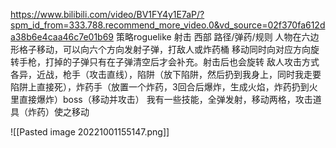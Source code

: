 https://www.bilibili.com/video/BV1FY4y1E7aP/?spm_id_from=333.788.recommend_more_video.0&vd_source=02f370fa612da38b6e4caa46c7e01b69
策略roguelike 射击 西部 路径/弹药/规则
人物在六边形格子移动，可以向六个方向发射子弹，打敌人或炸药桶
移动同时向对应方向旋转手枪，打掉的子弹只有在子弹清空后才会补充。射击后也会旋转
敌人攻击方式各异，近战，枪手（攻击直线），陷阱（放下陷阱，然后扔到我身上，同时我走要陷阱上直接死），炸药手（放置一个炸药，3回合后爆炸，生成火焰，炸药扔到火里直接爆炸）boss（移动并攻击）
我有一些技能，全弹发射，移动两格，攻击道具（炸药）使之移动


![[Pasted image 20221001155147.png]]